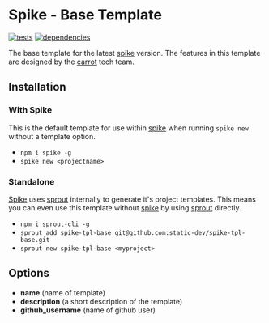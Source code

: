 # Spike - Base Template

[![tests](http://img.shields.io/travis/static-dev/spike-tpl-base/master.svg?style=flat)](https://travis-ci.org/static-dev/spike-tpl-base) [![dependencies](http://david-dm.org/static-dev/spike-tpl-base.svg?path=root)](https://david-dm.org/static-dev/spike-tpl-base?path=root)

The base template for the latest [spike](https://github.com/static-dev/spike) version. The features in this template are designed by the [carrot](https://github.com/carrot) tech team.

## Installation

### With Spike

This is the default template for use within [spike](https://github.com/static-dev/spike) when running `spike new` without a template option.

- `npm i spike -g`
- `spike new <projectname>`

### Standalone

[Spike](https://github.com/static-dev/spike) uses [sprout](https://github.com/carrot/sprout) internally to generate it's project templates. This means you can even use this template without [spike](https://github.com/static-dev/spike) by using [sprout](https://github.com/carrot/sprout) directly.

- `npm i sprout-cli -g`
- `sprout add spike-tpl-base git@github.com:static-dev/spike-tpl-base.git`
- `sprout new spike-tpl-base <myproject>`

## Options

- **name** (name of template)
- **description** (a short description of the template)
- **github_username** (name of github user)
